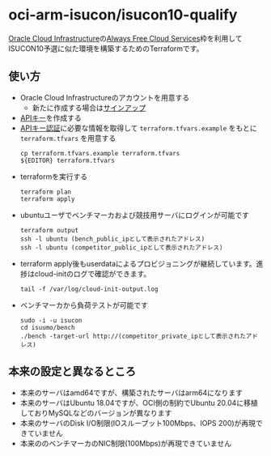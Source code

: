 # oci-arm-isucon/isucon10-qualify

[Oracle Cloud Infrastructure](https://www.oracle.com/jp/cloud/)の[Always Free Cloud Services](https://www.oracle.com/jp/cloud/free/)枠を利用してISUCON10予選に似た環境を構築するためのTerraformです。

## 使い方

* Oracle Cloud Infrastructureのアカウントを用意する
    * 新たに作成する場合は[サインアップ](https://signup.cloud.oracle.com/)
* [APIキー](https://docs.oracle.com/ja-jp/iaas/Content/API/Concepts/apisigningkey.htm)を作成する
* [APIキー認証](https://docs.oracle.com/ja-jp/iaas/Content/API/SDKDocs/terraformproviderconfiguration.htm)に必要な情報を取得して `terraform.tfvars.example` をもとに `terraform.tfvars` を用意する
    ```
    cp terraform.tfvars.example terraform.tfvars 
    ${EDITOR} terraform.tfvars
    ```
* terraformを実行する
    ```
    terraform plan
    terraform apply
    ```
* ubuntuユーザでベンチマーカおよび競技用サーバにログインが可能です
    ```
    terraform output
    ssh -l ubuntu (bench_public_ipとして表示されたアドレス)
    ssh -l ubuntu (competitor_public_ipとして表示されたアドレス)
    ```
* terraform apply後もuserdataによるプロビジョニングが継続しています。進捗はcloud-initのログで確認ができます。
    ```
    tail -f /var/log/cloud-init-output.log
    ```
* ベンチマーカから負荷テストが可能です
    ```
    sudo -i -u isucon
    cd isuumo/bench
    ./bench -target-url http://(competitor_private_ipとして表示されたアドレス)
    ```

## 本来の設定と異なるところ

* 本来のサーバはamd64ですが、構築されたサーバはarm64になります
* 本来のサーバはUbuntu 18.04ですが、OCI側の制約でUbuntu 20.04に移植しておりMySQLなどのバージョンが異なります
* 本来のサーバのDisk I/O制限(IOスループット100Mbps、IOPS 200)が再現できていません
* 本来ののベンチマーカのNIC制限(100Mbps)が再現できていません
